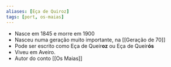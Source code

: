 ```yaml
---
aliases: [Eça de Quiroz]
tags: [port, os-maias]
---
```


- Nasce em 1845 e morre em 1900
- Nasceu numa geração muito importante, na [[Geração de 70]]
- Pode ser escrito como Eça de Queir**oz** ou Eça de Queir**ós**
- Viveu em Aveiro.
- Autor do conto [[Os Maias]]